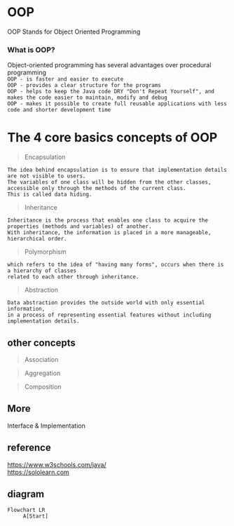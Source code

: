 # OOP
OOP Stands for Object Oriented Programming
### What is OOP?
Object-oriented programming has several advantages over procedural programming
<br>
`OOP - is faster and easier to execute`
<br>
`OOP - provides a clear structure for the programs`
<br>
`OOP - helps to keep the Java code DRY "Don't Repeat Yourself", and makes the code easier to maintain, modify and debug`
<br>
`OOP - makes it possible to create full reusable applications with less code and shorter development time`

# The 4 core basics concepts of OOP
> Encapsulation
```
The idea behind encapsulation is to ensure that implementation details are not visible to users. 
The variables of one class will be hidden from the other classes, accessible only through the methods of the current class. 
This is called data hiding.
```
> Inheritance
```
Inheritance is the process that enables one class to acquire the properties (methods and variables) of another. 
With inheritance, the information is placed in a more manageable, hierarchical order.
```
> Polymorphism
```
which refers to the idea of "having many forms", occurs when there is a hierarchy of classes 
related to each other through inheritance.
```
> Abstraction
```
Data abstraction provides the outside world with only essential information, 
in a process of representing essential features without including implementation details.
```
## other concepts

> Association

> Aggregation

> Composition


## More

Interface & Implementation

## reference

https://www.w3schools.com/java/
<br>
https://sololearn.com



## diagram

```mermaid
Flowchart LR
     A[Start]
```

